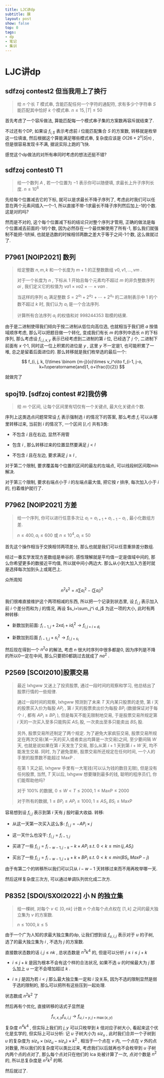 ```yaml
---
title: LJC讲dp
subtitle: 膜
layout: post
show: false
top: 0
tags: 
- dp
- 笔记
- 集训
---
```


# LJC讲dp

## sdfzoj contest2 但当我用上了换行

>  给 $n$ 个长 $T$ 模式串, 含能匹配任何一个字符的通配符, 求有多少个字符串 $S$ 能匹配其中恰好 $k$ 个模式串. $n\le15, \vert T \vert \le50$ 

首先考虑了一个容斥做法, 算能匹配每一个模式串子集的方案数再容斥就结束了.

不过还有个DP, 如果设 $f_{i, S}$ 表示考虑前 $i$ 位能匹配集合 $S$ 的方案数, 转移就是枚举这一位填谁, 然后根据这个算能满足哪些模式串, 复杂度应该是 $O(26\times2^n  \vert S \vert n)$ , 但是很容易发现卡不满, 据说实际上跑的飞快.

感觉这个dp做法的对所有串同时考虑的想法还挺不错?

## sdfzoj contest0 T1

> 给一个数列 $A$ , 若一个位置为 $-1$ 表示你可以随便填, 求最长上升子序列长度. $n\le 10^6$ 

先给每个位置减去它的下标, 就可以是求最长不降子序列了, 考虑此时我们可以任意在两个元素间插入一个-1, 所以直接不带-1求最长不降子序列然后加上-1的个数. 这是对的吗?

然而是不对的, 这个每个位置减下标的结论只对整个序列才管用, 正确的做法是每个位置减去前面的-1的个数, 因为必然存在一个最优解使用了所有-1, 那么我们就强制不能把-1挤掉, 也就是选数的时候相邻两数之差大于等于之间-1个数, 这么做就过了.        

## P7961 [NOIP2021] 数列

> 给定整数 $n, m, k$ 和一个长度为 $m+1$ 的正整数数组 $v0, v1, …, vm$ .
> 
> 对于一个长度为 $n$ , 下标从 $1$ 开始且每个元素均不超过 $m$ 的非负整数序列 ${ai}$ , 我们定义它的权值为 $va1 \times va2 \times ⋯ \times van$ .
> 
> 当这样的序列 ${a_i}$ 满足整数 $S=2^{a_1}+2^{a_2}+⋯+2^{a_n}$ 的二进制表示中 1 的个数不超过 $k$ 时, 我们认为 ${a_i}$ 是一个合法序列.
> 
> 计算所有合法序列 ${a_i}$ 的权值和对 $998244353$ 取模的结果.

由于是二进制使得我们倾向于按二进制从低位向高位选, 也就相当于我们把 $a$ 按值域顺序考虑, 那么可以把题目做一个转化, 变成我们有长 $m$ 的序列中选长 $n$ 的下标序列, 那么考虑设 $f_{i, j, x, y}$ 表示已经考虑到二进制的第 $i$ 位, 已经选了 $j$ 个, 二进制下前面有 $x$ 个1, 同时这一位上积累的进位是 $y$ , 这里 $y$ 不一定是1, 也可能积累了一堆, 总之是留着后面进位的. 那么转移就是我们枚举选的最后一个:

$$
f_{i, j, k, l}\times \binom {m-j}{o}\times v_i^o\to f_{i-1, j-o, k+l\operatorname{and}1, o+\frac{l}{2}}
$$ 

就做完了

## spoj19. [sdfzoj contest #2]我仿佛

> 给 $m$ 个区间, 让每个区间里有切仅有一个关键点, 最大化关键点个数.

序列上这类选点问题常常设 $f_i$ 表示强制选 $i$ 的情况下的答案, 那么考虑 $f_i$ 可以从哪里转移过来, 当前到 $i$ 的情况下, 一个区间 $[l, r]$ 共有3类:

- 不包含 $i$ 且在右边, 显然不用管

- 包含 $i$ , 那么转移过来的位置显然要满足 $j<l$ 

- 不包含 $i$ 且在左边, 要求满足 $j\ge l$ ,

对于第二个限制, 要求覆盖每个位置的区间的最左的左端点, 可以线段树区间取min解决.

对于第三个限制, 要求右端点小于 $i$ 的左端点最大值, 把它按 $r$ 排序, 每次加入小于 $i$ 的, 扫着维护就行了.

## P7962 [NOIP2021] 方差

> 给一个序列, 你可以进行任意多次让 $a_i=a_{i+1}+a_{i-1}-a_i$ , 最小化数组方差.
> 
> $n\le 400, a_i\le 600$ 或 $n\le 10^4, a_i\le 50$ 

首先这个操作相当于交换相邻两项差分, 那么也就是我们可以任意重排差分数组.

经过一番玄学发现方差数组是单谷的. 感性理解就是平均值一定是值域中间的, 那么你希望更多的数接近平均值, 所以就中间小两边大. 那么从小到大加入方差时就是选择每次加到头上或尾巴上.

众所周知

$$
n^2s^2=
n\sum a_i^2-(\sum a_i)^2
$$ 

我们很难直接维护这个两项相减的东西, 所以把一个记录到状态里, 设 $f_{i, j}$ 表示加入前 $i$ 个差分而和为 $j$ 的情况, 再设 $s_i=\sum_j^i d_j$ 为这一项的大小, 此时有两种转移:

- 新数加到前面: $f_{i-1, j}+2xd_i+id_i^2\to f_{i, j+i\times d_i}$ 

- 新数加到后面 $f_{i-1, j}+s_i^2\to f_{i, j+s_i}$ 

然后现在得到一个 $n^2a$ 的解法, 考虑 $n$ 很大时序列中很多都是0, 因为序列是不降的所以0一定在中间, 那么只要把0都跳过去就成了 $na^2$ .

## P2569 [SCOI2010]股票交易

> 最近 $\text{lxhgww}$ 又迷上了投资股票, 通过一段时间的观察和学习, 他总结出了股票行情的一些规律.
> 
> 通过一段时间的观察, $\text{lxhgww}$ 预测到了未来 $T$ 天内某只股票的走势, 第 $i$ 天的股票买入价为每股 $AP_i$ , 第 $i$ 天的股票卖出价为每股 $BP_i$ (数据保证对于每个 $i$ , 都有 $AP_i \geq BP_i$ ), 但是每天不能无限制地交易, 于是股票交易所规定第 $i$ 天的一次买入至多只能购买 $AS_i$ 股, 一次卖出至多只能卖出 $BS_i$ 股.
> 
> 另外, 股票交易所还制定了两个规定. 为了避免大家疯狂交易, 股票交易所规定在两次交易(某一天的买入或者卖出均算是一次交易)之间, 至少要间隔 $W$ 天, 也就是说如果在第 $i$ 天发生了交易, 那么从第 $i+1$ 天到第 $i+W$ 天, 均不能发生交易. 同时, 为了避免垄断, 股票交易所还规定在任何时间, 一个人的手里的股票数不能超过 $\text{MaxP}$ .
> 
> 在第 $1$ 天之前, $\text{lxhgww}$ 手里有一大笔钱(可以认为钱的数目无限), 但是没有任何股票, 当然, $T$ 天以后, $\text{lxhgww}$ 想要赚到最多的钱, 聪明的程序员们, 你们能帮助他吗?
> 
> 对于 $100\%$ 的数据, $0\leq W<T\leq 2000, 1\leq\text{MaxP}\leq2000$ 
> 
> 对于所有的数据, $1\leq BP_i\leq AP_i\leq 1000, 1\leq AS_i, BS_i\leq\text{MaxP}$ 

容易想到设 $f_{i, j}$ 表示到第 $i$ 天有 $j$ 股时最大收益. 转移:

- 从这一天第一次买入这么多: $f_{i, j}=-AP_i\times j$ 

- 这一天什么也没干: $f_{i, j}=f_{i-1, j}$ 

- 买进了一些 $f_{i, j}=f_{i-w-1, j-k}-k\times AP_i\ s. t. \ 0<k\le \min(j, AS_i)$ 

- 买出了一些 $f_{i, j}=f_{i-w-1, j+k}+k\times BP_i\ s. t. \ 0<k\le min(BS_i, MaxP-j)$ 

由于有第二个的转移所以我们可以只从 $i-w-1$ 天转移过来而不用再枚举哪一天.

然后这样复杂度三次方, 可以通过单调队列优化成二次方.

## P8352 [SDOI/SXOI2022] 小 N 的独立集

> 给一棵树, 对每个 $v\in [0, nk]$ 计数 $n$ 个点每个点点权在 $[1, k]$ 之间的最大独立集为 $v$ 的方案数.
> 
> $n\le 1000, k\le 5$ 

由于一个广为人知的求最大独立集的dp, 让我们想到设 $f_{u, i, j}$ 表示对于 $u$ 的子树, 选了的最大独立集为 $i$ , 不选为 $j$ 的方案数.

直接数状态数的话 $i, j\le nk$ , 总状态数是 $n^3k^4$ 的, 但是可以分析 $j\le i\le j+k$ 

- $i\le j+k$ 是因为根本不会有这个样的合法状况, 如果不选 $u$ 的时候最大为 $j$ 那么加上 $u$ 一定不会增加超过 $k$ .

- $i\ge j$ 是因为若 $i< j$ 那么最大独立集一定和 $i$ 没关系, 因为不选的限制显然是弱于选的限制的, 那么可以把所有这些压到一起处理.

状态数成 $n^2k^2$ 了

然后再有个优化, 直接转移的话式子显然是

$$
f_{v, x, y}f_{u, i, j}\to f_{u, i+y, j+\max(x, y)}
$$ 

复杂度 $n^4k^4$ , 但实际上我们的 $j, y$ 可以只枚举到 $k$ 倍对应子树大小, 看起来这个优化是玄学的, 但实际上可以分析: 记 $u$ 子树大小为 $siz_u$ , 此时我们合并一个子树到 $u$ 的复杂度为 $siz_v\times(siz_u-siz_v)\times k^2$ , 相当于一个点在 $v$ 内, 一个点在 $v$ 外的点对数量, 所以我们的复杂度可以类比过来, 考虑我们以后就再也不会枚举到 $u$ 子树内两个点的点对了, 那么每个点对只在他们的 lca 处被计算了一次, 点对个数是 $n^2$ 的, 所以总复杂度是 $n^2k^2$ 的啊.

然后就过了.